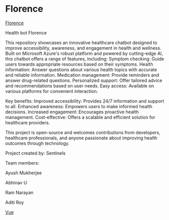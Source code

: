 # Florence
[Florence](https://ramn25.github.io)

Health bot Florence

This repository showcases an innovative healthcare chatbot designed to improve accessibility, awareness, and engagement in health and wellness. Built on Microsoft Azure's robust platform and powered by cutting-edge AI, this chatbot offers a range of features, including:
Symptom checking: Guide users towards appropriate resources based on their symptoms.
Health information: Answer questions about various health topics with accurate and reliable information.
Medication management: Provide reminders and answer drug-related questions.
Personalized support: Offer tailored advice and recommendations based on user needs.
Easy access: Available on various platforms for convenient interaction.

Key benefits:
Improved accessibility: Provides 24/7 information and support to all.
Enhanced awareness: Empowers users to make informed health decisions.
Increased engagement: Encourages proactive health management.
Cost-effective: Offers a scalable and efficient solution for healthcare providers.

This project is open-source and welcomes contributions from developers, healthcare professionals, and anyone passionate about improving health outcomes through technology.

Project created by: Sentinels


Team members:


Ayush Mukherjee


Abhinav U


Ram Narayan


Aditi Roy

[Vue](https://github.com/vuejs/vue)
